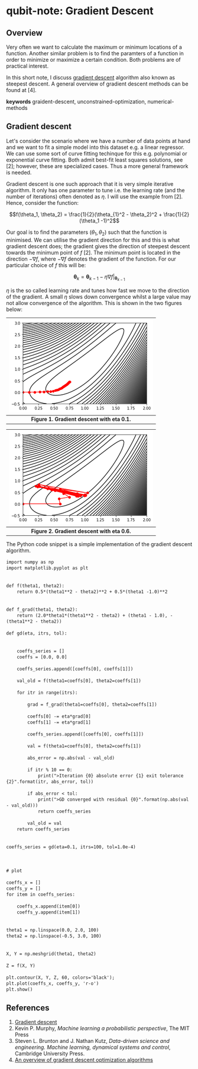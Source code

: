 # qubit-note: Gradient Descent

## Overview

Very often we want to calculate the maximum or minimum locations of a function. Another similar problem is to find the paramters
of a function in order to minimize or maximize a certain condition. Both problems are of practical interest.

In this short note, I discuss <a href="https://en.wikipedia.org/wiki/Gradient_descent"> gradient descent</a> algorithm also known as steepest descent.
A general overview of gradient descent methods can be found at [4].


**keywords** graident-descent, unconstrained-optimization, numerical-methods 


## Gradient descent

Let's consider the scenario where we have a number of data points at hand and we want to
fit a simple model into this dataset e.g. a linear regressor. 
We can use some sort of curve fitting techinque for this e.g. polynomial or exponential curve fitting.
Both admit best-fit least squares solutions, see [2]; however, these are specialized cases. Thus a more general framework is needed.


Gradient descent is one such approach that it is very simple iterative algorithm. 
It only has one parameter to tune i.e. the learning rate (and the number of iterations)
often denoted as $\eta$. I will use the example from [2]. Hence, consider the function:

$$f(\theta_1, \theta_2) = \frac{1}{2}(\theta_{1}^2 - \theta_2)^2 + \frac{1}{2}(\theta_1 -1)^2$$

Our goal is to find the parameters $(\theta_1, \theta_2)$ such that the function is minimised.
We can utilise the gradient direction for this and this is what gradient descent does; the gradient gives the direction of steepest descent towards the minimum point of $f$ [2]. 
The minimum point is located in the direction $-\nabla f$, where $-\nabla f$ denotes the gradient of the function. For our particular choice of $f$
this will be:

$$\boldsymbol{\theta}_k = \boldsymbol{\theta}_{k-1} - \eta \nabla f|_{\boldsymbol{\theta}_{k-1}} $$

$\eta$ is the so called learning rate and tunes how fast we move to the direction of the gradient. 
A small $\eta$ slows down convergence whilst a large value may not allow convergence of the algorithm. 
This is shown in the two figures below: 

| ![gd-eta-01](./imgs/gd_1.png)                               |
|:-----------------------------------------------------------:|
|             **Figure 1. Gradient descent with eta 0.1.**    |


| ![gd-eta-01](./imgs/gd_2.png)                               |
|:-----------------------------------------------------------:|
|             **Figure 2. Gradient descent with eta 0.6.**    |

The Python code snippet is a simple implementation of the gradient descent algorithm.

```
import numpy as np
import matplotlib.pyplot as plt


def f(theta1, theta2):
    return 0.5*(theta1**2 - theta2)**2 + 0.5*(theta1 -1.0)**2


def f_grad(theta1, theta2):
    return (2.0*theta1*(theta1**2 - theta2) + (theta1 - 1.0), -(theta1**2 - theta2))

def gd(eta, itrs, tol):
    
    
    coeffs_series = []
    coeffs = [0.0, 0.0]
    
    coeffs_series.append([coeffs[0], coeffs[1]])

    val_old = f(theta1=coeffs[0], theta2=coeffs[1])
    
    for itr in range(itrs):
        
        grad = f_grad(theta1=coeffs[0], theta2=coeffs[1])
        
        coeffs[0] -= eta*grad[0]
        coeffs[1] -= eta*grad[1]
        
        coeffs_series.append([coeffs[0], coeffs[1]])
        
        val = f(theta1=coeffs[0], theta2=coeffs[1])
        
        abs_error = np.abs(val - val_old)
        
        if itr % 10 == 0:
            print(">Iteration {0} absolute error {1} exit tolerance {2}".format(itr, abs_error, tol))
        
        if abs_error < tol:
            print(">GD converged with residual {0}".format(np.abs(val - val_old)))
            return coeffs_series
        
        val_old = val
    return coeffs_series


coeffs_series = gd(eta=0.1, itrs=100, tol=1.0e-4)



# plot

coeffs_x = []
coeffs_y = []
for item in coeffs_series:
    
    coeffs_x.append(item[0])
    coeffs_y.append(item[1])


theta1 = np.linspace(0.0, 2.0, 100)
theta2 = np.linspace(-0.5, 3.0, 100)


X, Y = np.meshgrid(theta1, theta2)

Z = f(X, Y)

plt.contour(X, Y, Z, 60, colors='black');
plt.plot(coeffs_x, coeffs_y, 'r-o')
plt.show()

```




## References

1. <a href="https://en.wikipedia.org/wiki/Gradient_descent">Gradient descent</a>
2. Kevin P. Murphy, _Machine learning a probabilistic perspective_, The MIT Press
3. Steven L. Brunton and J. Nathan Kutz, _Data-driven science and engineering. Machine learning, dynamical systems and control_, Cambridge University Press.
4. <a href="https://ruder.io/optimizing-gradient-descent/">An overview of gradient descent optimization algorithms</a>

